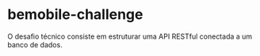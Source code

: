 # bemobile-challenge
O desafio técnico consiste em estruturar uma API RESTful conectada a um banco de dados.
